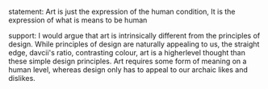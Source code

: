 statement: Art is just the expression of the human condition, It is the expression of what is means to be human

support: I would argue that art is intrinsically different from the principles of design. While principles of design are naturally appealing to us, the straight edge, davcii's ratio, contrasting colour, art is a higherlevel thought than these simple design principles. Art requires some form of meaning on a human level, whereas design only has to appeal to our archaic likes and dislikes.

